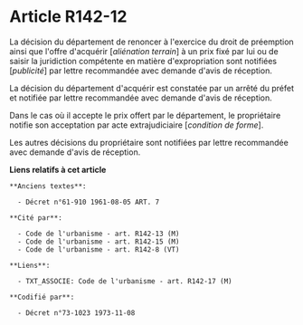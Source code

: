 # Article R142-12

La décision du département de renoncer à l'exercice du droit de préemption ainsi que l'offre d'acquérir [*aliénation
terrain*] à un prix fixé par lui ou de saisir la juridiction compétente en matière d'expropriation sont notifiées
[*publicité*] par lettre recommandée avec demande d'avis de réception.

La décision du département d'acquérir est constatée par un arrêté du préfet et notifiée par lettre recommandée avec demande
d'avis de réception.

Dans le cas où il accepte le prix offert par le département, le propriétaire notifie son acceptation par acte extrajudiciaire
[*condition de forme*].

Les autres décisions du propriétaire sont notifiées par lettre recommandée avec demande d'avis de réception.

**Liens relatifs à cet article**

	**Anciens textes**:

	  - Décret n°61-910 1961-08-05 ART. 7

	**Cité par**:

	  - Code de l'urbanisme - art. R142-13 (M)
	  - Code de l'urbanisme - art. R142-15 (M)
	  - Code de l'urbanisme - art. R142-8 (VT)

	**Liens**:

	  - TXT_ASSOCIE: Code de l'urbanisme - art. R142-17 (M)

	**Codifié par**:

	  - Décret n°73-1023 1973-11-08
